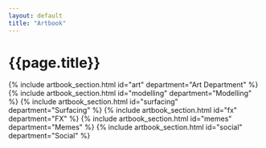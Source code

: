 ```yaml
---
layout: default
title: "Artbook"
---
```

<script src="{{ "/assets/js/pig.min.js" | relative_url }}"></script>

<div class="container mt-4">
	<h1 class="mb-3">{{page.title}}</h1>
	<div class="accordion">
		{% include artbook_section.html id="art" department="Art Department" %}
		{% include artbook_section.html id="modelling" department="Modelling" %}
		{% include artbook_section.html id="surfacing" department="Surfacing" %}
		{% include artbook_section.html id="fx" department="FX" %}
		{% include artbook_section.html id="memes" department="Memes" %}
		{% include artbook_section.html id="social" department="Social" %}
	</div>
</div>